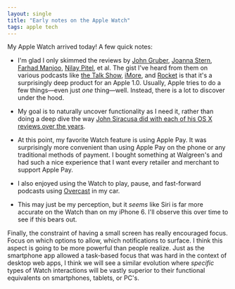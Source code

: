 ```yaml
---
layout: single
title: "Early notes on the Apple Watch"
tags: apple tech
---
```

My Apple Watch arrived today! A few quick notes:

* I'm glad I only skimmed the reviews by [John Gruber](https://daringfireball.net/2015/04/the_apple_watch), [Joanna Stern](http://www.wsj.com/articles/apple-watch-review-what-the-apple-watch-does-bestmake-you-look-good-1428494694), [Farhad Manjoo](http://www.nytimes.com/2015/04/09/technology/personaltech/apple-watch-bliss-but-only-after-a-steep-learning-curve.html), [Nilay Pitel](http://www.theverge.com/a/apple-watch-review), et al. The gist I've heard from them on various podcasts like [the Talk Show](http://daringfireball.net/thetalkshow/2015/04/15/ep-116), [iMore](http://www.imore.com/imore-show-452-apple-watch-price-right), and [Rocket](http://www.relay.fm/rocket/13) is that it's a surprisingly deep product for an Apple 1.0. Usually, Apple tries to do a few things—even just *one* thing—well. Instead, there is a lot to discover under the hood.

* My goal is to naturally uncover functionality as I need it, rather than doing a deep dive the way [John Siracusa did with each of his OS X reviews over the years](http://arstechnica.com/apple/2015/04/16/after-fifteen-years-ars-says-goodbye-to-john-siracusas-os-x-reviews/).

* At this point, my favorite Watch feature is using Apple Pay. It was surprisingly more convenient than using Apple Pay on the phone or any traditional methods of payment. I bought something at Walgreen's and had such a nice experience that I want every retailer and merchant to support Apple Pay.

* I also enjoyed using the Watch to play, pause, and fast-forward podcasts using [Overcast](https://overcast.fm) in my car.

* This may just be my perception, but it *seems* like Siri is far more accurate on the Watch than on my iPhone 6. I'll observe this over time to see if this bears out.

Finally, the constraint of having a small screen has really encouraged focus. Focus on which options to allow, which notifications to surface. I think this aspect is going to be more powerful than people realize. Just as the smartphone app allowed a task-based focus that was hard in the context of desktop web apps, I think we will see a similar evolution where *specific* types of Watch interactions will be vastly superior to their functional equivalents on smartphones, tablets, or PC's.